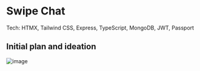 # Swipe Chat

Tech: HTMX, Tailwind CSS, Express, TypeScript, MongoDB, JWT, Passport

## Initial plan and ideation

![image](https://github.com/nibsuoogee/swipe-chat/assets/37696410/1a36d789-68d0-4c95-9f42-7466d1ac25f7)
